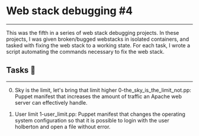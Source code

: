# Web stack debugging #4
---
This was the fifth in a series of web stack debugging projects. In these projects, I was given broken/bugged webstacks in isolated containers, and tasked with fixing the web stack to a working state. For each task, I wrote a script automating the commands necessary to fix the web stack.

## Tasks 📃
---
0. Sky is the limit, let's bring that limit higher
0-the_sky_is_the_limit_not.pp: Puppet manifest that increases the amount of traffic an Apache web server can effectively handle.

1. User limit
1-user_limit.pp: Puppet manifest that changes the operating system configuration so that it is possible to login with the user holberton and open a file without error.
